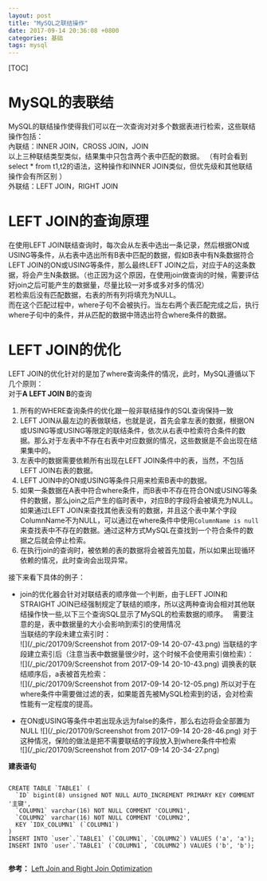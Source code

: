 ```yaml
---
layout: post
title: "MySQL之联结操作"
date: 2017-09-14 20:36:08 +0800
categories: 基础
tags: mysql
---
```


[TOC]

# MySQL的表联结
 MySQL的联结操作使得我们可以在一次查询对对多个数据表进行检索，这些联结操作包括：  
 內联结：INNER JOIN，CROSS JOIN，JOIN  
 以上三种联结类型类似，结果集中只包含两个表中匹配的数据。 （有时会看到select * from t1,t2的语法，这种操作和INNER JOIN类似，但优先级和其他联结操作会有所区别 ）  
 外联结：LEFT JOIN，RIGHT JOIN  

# LEFT JOIN的查询原理  
在使用LEFT JOIN联结查询时，每次会从左表中选出一条记录，然后根据ON或USING等条件，从右表中选出所有B表中匹配的数据，假如B表中有N条数据符合LEFT JOIN的ON或USING等条件，那么最终LEFT JOIN之后，对应于A的这条数据，将会产生N条数据。（也正因为这个原因，在使用join做查询的时候，需要评估好join之后可能产生的数据量，尽量比较一对多或多对多的情况）  
若检索后没有匹配数据，右表的所有列将填充为NULL。  
而在这个匹配过程中，where子句不会被执行。当左右两个表匹配完成之后，执行where子句中的条件，并从匹配的数据中筛选出符合where条件的数据。

# LEFT JOIN的优化  
LEFT JOIN的优化针对的是加了where查询条件的情况，此时，MySQL遵循以下几个原则：  
对于**A LEFT JOIN B**的查询
1. 所有的WHERE查询条件的优化跟一般非联结操作的SQL查询保持一致
2. LEFT JOIN从最左边的表做联结，也就是说，首先会拿左表的数据，根据ON或USING等或USING等限定的联结条件，依次从右表中检索符合条件的数据。那么对于左表中不存在右表中对应数据的情况，这些数据是不会出现在结果集中的。
3. 左表中的数据需要依赖所有出现在LEFT JOIN条件中的表，当然，不包括LEFT JOIN右表的数据。
4. LEFT JOIN中的ON或USING等条件只用来检索B表中的数据。
5. 如果一条数据在A表中符合where条件，而B表中不存在符合ON或USING等条件的数据，那么join之后产生的临时表中，对应B的字段将会被填充为NULL。如果通过LEFT JOIN来查找其他表没有的数据，并且这个表中某个字段ColumnName不为NULL，可以通过在where条件中使用`ColumnName is null`来查找表中不存在的数据。通过这种方式MySQL在查找到一个符合条件的数据之后就会停止检索。
6. 在执行join的查询时，被依赖的表的数据将会被首先加载，所以如果出现循环依赖的情况，此时查询会出现异常。

接下来看下具体的例子：  

* join的优化器会针对对联结表的顺序做一个判断，由于LEFT JOIN和STRAIGHT JOIN已经强制规定了联结的顺序，所以这两种查询会相对其他联结操作快一些,以下三个查询SQL显示了MySQL的检索数据的顺序。　
需要注意的是，表中数据量的大小会影响到索引的使用情况  
当联结的字段未建立索引时：  
![](/_pic/201709/Screenshot from 2017-09-14 20-07-43.png)
当联结的字段建立索引后（注意当表中数据量很少时，这个时候不会使用索引做检索）：  
![](/_pic/201709/Screenshot from 2017-09-14 20-10-43.png)
调换表的联结顺序后，a表被首先检索：  
![](/_pic/201709/Screenshot from 2017-09-14 20-12-05.png) 
所以对于在where条件中需要做过滤的表，如果能首先被MySQL检索到的话，会对检索性能有一定程度的提高。

* 在ON或USING等条件中若出现永远为false的条件，那么右边将会全部置为NULL
![](/_pic/201709/Screenshot from 2017-09-14 20-28-46.png)
对于这种情况，保险的做法是把不需要联结的字段放入到where条件中检索  
![](/_pic/201709/Screenshot from 2017-09-14 20-34-27.png)

**建表语句**

```

CREATE TABLE `TABLE1` (
  `ID` bigint(8) unsigned NOT NULL AUTO_INCREMENT PRIMARY KEY COMMENT '主键',
  `COLUMN1` varchar(16) NOT NULL COMMENT 'COLUMN1',
  `COLUMN2` varchar(16) NOT NULL COMMENT 'COLUMN2',  
  KEY `IDX_COLUMN1` (`COLUMN1`)
) 
INSERT INTO `user`.`TABLE1` (`COLUMN1`, `COLUMN2`) VALUES ('a', 'a');
INSERT INTO `user`.`TABLE1` (`COLUMN1`, `COLUMN2`) VALUES ('b', 'b');


```



**参考：**
[Left Join and Right Join Optimization](https://dev.mysql.com/doc/refman/5.7/en/left-join-optimization.html)
